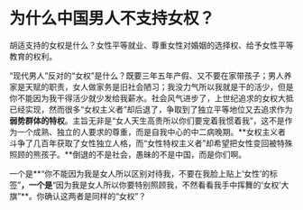 # 为什么中国男人不支持女权？

胡适支持的女权是什么？女性平等就业、尊重女性对婚姻的选择权、给予女性平等教育的权利。  

“现代男人”反对的“女权”是什么？既要三年五年产假、又不要在家带孩子；男人养家是天赋的职责，女人做家务是旧社会陋习；我没力气所以我就是干的活少，但是你不能因为我干得活少就少发给我薪水。社会风气进步了，上世纪追求的女权大抵已经实现，然而很多“女权主义者”却后退了，争取到了独立平等地位又去追求作为**弱势群体的特权**。主旨无非是“女人天生高贵所以你们要宠着我惯着我”，这不是作为一个成熟、独立的人要求的尊重，而是自我中心的中二病晚期。**女权主义者斗争了几百年获取了女性独立人格，而“女性特权主义者”却希望把女性变回被特殊照顾的熊孩子。**倒退的不是社会，愚昧的不是中国，而是你们啊。  

一个是**“你不能因为我是女人所以区别对待我，不要在我脸上贴上‘女性’的标签”**，一个是**“因为我是女人所以你要特别照顾我，不然看看我手中挥舞的‘女权’大旗”**。你确认这两者是同样的“女权”？
